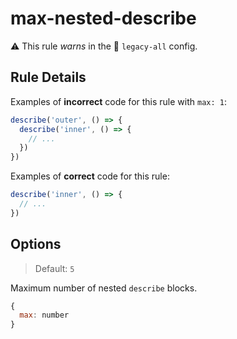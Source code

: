 # max-nested-describe

⚠️ This rule _warns_ in the 🔵 `legacy-all` config.

<!-- end auto-generated rule header -->

## Rule Details

Examples of **incorrect** code for this rule with `max: 1`:

```js
describe('outer', () => {
  describe('inner', () => {
    // ...
  })
})
```

Examples of **correct** code for this rule:

```js
describe('inner', () => {
  // ...
})
```

## Options

> Default: `5`

Maximum number of nested `describe` blocks.

```js
{
  max: number
}
```

